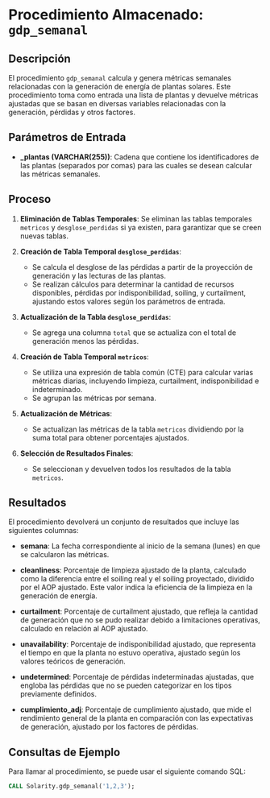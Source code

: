 # Procedimiento Almacenado: `gdp_semanal`

## Descripción

El procedimiento `gdp_semanal` calcula y genera métricas semanales relacionadas con la generación de energía de plantas solares. Este procedimiento toma como entrada una lista de plantas y devuelve métricas ajustadas que se basan en diversas variables relacionadas con la generación, pérdidas y otros factores.

## Parámetros de Entrada

- **_plantas (VARCHAR(255))**: Cadena que contiene los identificadores de las plantas (separados por comas) para las cuales se desean calcular las métricas semanales.

## Proceso

1. **Eliminación de Tablas Temporales**: Se eliminan las tablas temporales `metricos` y `desglose_perdidas` si ya existen, para garantizar que se creen nuevas tablas.

2. **Creación de Tabla Temporal `desglose_perdidas`**:
   - Se calcula el desglose de las pérdidas a partir de la proyección de generación y las lecturas de las plantas.
   - Se realizan cálculos para determinar la cantidad de recursos disponibles, pérdidas por indisponibilidad, soiling, y curtailment, ajustando estos valores según los parámetros de entrada.

3. **Actualización de la Tabla `desglose_perdidas`**:
   - Se agrega una columna `total` que se actualiza con el total de generación menos las pérdidas.

4. **Creación de Tabla Temporal `metricos`**:
   - Se utiliza una expresión de tabla común (CTE) para calcular varias métricas diarias, incluyendo limpieza, curtailment, indisponibilidad e indeterminado.
   - Se agrupan las métricas por semana.

5. **Actualización de Métricas**:
   - Se actualizan las métricas de la tabla `metricos` dividiendo por la suma total para obtener porcentajes ajustados.

6. **Selección de Resultados Finales**:
   - Se seleccionan y devuelven todos los resultados de la tabla `metricos`.

## Resultados

El procedimiento devolverá un conjunto de resultados que incluye las siguientes columnas:

- **semana**: La fecha correspondiente al inicio de la semana (lunes) en que se calcularon las métricas.
  
- **cleanliness**: Porcentaje de limpieza ajustado de la planta, calculado como la diferencia entre el soiling real y el soiling proyectado, dividido por el AOP ajustado. Este valor indica la eficiencia de la limpieza en la generación de energía.

- **curtailment**: Porcentaje de curtailment ajustado, que refleja la cantidad de generación que no se pudo realizar debido a limitaciones operativas, calculado en relación al AOP ajustado.

- **unavailability**: Porcentaje de indisponibilidad ajustado, que representa el tiempo en que la planta no estuvo operativa, ajustado según los valores teóricos de generación.

- **undetermined**: Porcentaje de pérdidas indeterminadas ajustadas, que engloba las pérdidas que no se pueden categorizar en los tipos previamente definidos.

- **cumplimiento_adj**: Porcentaje de cumplimiento ajustado, que mide el rendimiento general de la planta en comparación con las expectativas de generación, ajustado por los factores de pérdidas.


## Consultas de Ejemplo

Para llamar al procedimiento, se puede usar el siguiente comando SQL:

```sql
CALL Solarity.gdp_semanal('1,2,3');
